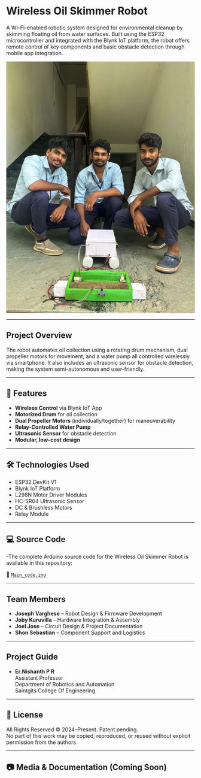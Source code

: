 #  Wireless Oil Skimmer Robot

A Wi-Fi-enabled robotic system designed for environmental cleanup by skimming floating oil from water surfaces. Built using the ESP32 microcontroller and integrated with the Blynk IoT platform, the robot offers remote control of key components and basic obstacle detection through mobile app integration.

![image alt](https://github.com/joseph489/Wireless-Oil-Skimmer-Robot/blob/c1fba10e67e50df713a5cbb54895f13fbc9b7de7/images/image1.jpeg)

---

##  Project Overview

The robot automates oil collection using a rotating drum mechanism, dual propeller motors for movement, and a water pump all controlled wirelessly via smartphone. It also includes an ultrasonic sensor for obstacle detection, making the system semi-autonomous and user-friendly.

---

## 🔧 Features

-  **Wireless Control** via Blynk IoT App  
-  **Motorized Drum** for oil collection  
-  **Dual Propeller Motors** (individually/together) for maneuverability  
-  **Relay-Controlled Water Pump**  
-  **Ultrasonic Sensor** for obstacle detection  
-  **Modular, low-cost design**

---

## 🛠️ Technologies Used

- ESP32 DevKit V1  
- Blynk IoT Platform  
- L298N Motor Driver Modules  
- HC-SR04 Ultrasonic Sensor  
- DC & Brushless Motors  
- Relay Module

---

## 💻 Source Code

-The complete Arduino source code for the Wireless Oil Skimmer Robot is available in this repository:

📂 [`Main_code.ino`](Main_code.ino)

---

## Team Members

- **Joseph Varghese** – Robot Design & Firmware Development  
- **Joby Kuruvilla** – Hardware Integration & Assembly  
- **Joel Jose** – Circuit Design & Project Documentation  
- **Shon Sebastian** – Component Support and Logistics
---

## Project Guide

- **Er.Nishanth P R**  
  Assistant Professor    
  Department of Robotics and Automation  
  Saintgits College Of Engineering 

---

## 📢 License

All Rights Reserved © 2024–Present. Patent pending.  
No part of this work may be copied, reproduced, or reused without explicit permission from the authors.

---

## 📷 Media & Documentation (Coming Soon)




